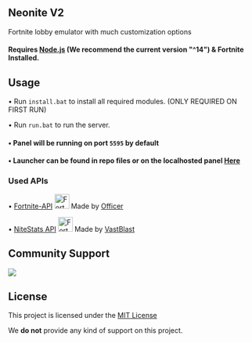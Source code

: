 ## Neonite V2

Fortnite lobby emulator with much customization options

#### Requires [Node.js](https://nodejs.org/en/download/current/) (We recommend the current version "^14") & Fortnite Installed.

## Usage
• Run `install.bat` to install all required modules. (ONLY REQUIRED ON FIRST RUN)

• Run `run.bat` to run the server.

#### • Panel will be running on port `5595` by default
#### • Launcher can be found in repo files or on the localhosted panel [Here](http://127.0.0.1:5595/launcher.zip)

### Used APIs
• [Fortnite-API](https://fortnite-api.com/) <img src="https://fortnite-api.com/assets/img/logo.png" width="30" title="Fortnite-API"> Made by [Officer](https://discordapp.com/users/373913699943186432)

• [NiteStats API](https://nitestats.com/) <img src="https://api.nitestats.com/v1/static/ns-logo.png" width="30" title="Fortnite-API"> Made by [VastBlast](https://discordapp.com/users/249459068341583872)

## Community Support
<a href="https://discord.gg/pUKacSd"><img src="https://discordapp.com/api/guilds/703690937074974761/widget.png?style=banner2"></a>

## License

This project is licensed under the [MIT License](https://opensource.org/licenses/MIT)

We __do not__ provide any kind of support on this project.
